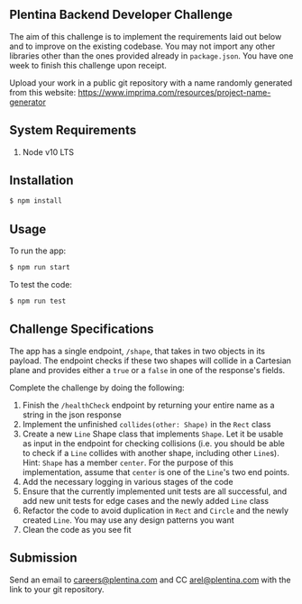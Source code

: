 ## Plentina Backend Developer Challenge

The aim of this challenge is to implement the requirements laid out below and to improve on the existing codebase. You may not import any other libraries other than the ones provided already in `package.json`. You have one week to finish this challenge upon receipt.

Upload your work in a public git repository with a name randomly generated from this website: https://www.imprima.com/resources/project-name-generator

## System Requirements

1. Node v10 LTS

## Installation

```bash
$ npm install
```

## Usage

To run the app:

```bash
$ npm run start
```

To test the code:

```bash
$ npm run test
```

## Challenge Specifications

The app has a single endpoint, `/shape`, that takes in two objects in its payload. The endpoint checks if these two shapes will collide in a Cartesian plane and provides either a `true` or a `false` in one of the response's fields.

Complete the challenge by doing the following:

1. Finish the `/healthCheck` endpoint by returning your entire name as a string in the json response
2. Implement the unfinished `collides(other: Shape)` in the `Rect` class
3. Create a new `Line` Shape class that implements `Shape`. Let it be usable as input in the endpoint for checking collisions (i.e. you should be able to check if a `Line` collides with another shape, including other `Line`s).
   Hint: `Shape` has a member `center`. For the purpose of this implementation, assume that `center` is one of the `Line`'s two end points.
4. Add the necessary logging in various stages of the code
5. Ensure that the currently implemented unit tests are all successful, and add new unit tests for edge cases and the newly added `Line` class
6. Refactor the code to avoid duplication in `Rect` and `Circle` and the newly created `Line`. You may use any design patterns you want
7. Clean the code as you see fit

## Submission

Send an email to [careers@plentina.com](mailto:careers@plentina.com) and CC [arel@plentina.com](mailto:arel@plentina.com) with the link to your git repository.
